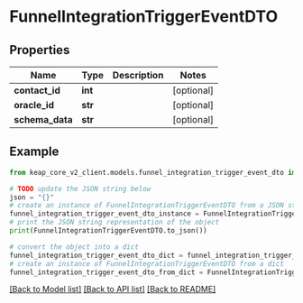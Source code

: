 # FunnelIntegrationTriggerEventDTO


## Properties

Name | Type | Description | Notes
------------ | ------------- | ------------- | -------------
**contact_id** | **int** |  | [optional] 
**oracle_id** | **str** |  | [optional] 
**schema_data** | **str** |  | [optional] 

## Example

```python
from keap_core_v2_client.models.funnel_integration_trigger_event_dto import FunnelIntegrationTriggerEventDTO

# TODO update the JSON string below
json = "{}"
# create an instance of FunnelIntegrationTriggerEventDTO from a JSON string
funnel_integration_trigger_event_dto_instance = FunnelIntegrationTriggerEventDTO.from_json(json)
# print the JSON string representation of the object
print(FunnelIntegrationTriggerEventDTO.to_json())

# convert the object into a dict
funnel_integration_trigger_event_dto_dict = funnel_integration_trigger_event_dto_instance.to_dict()
# create an instance of FunnelIntegrationTriggerEventDTO from a dict
funnel_integration_trigger_event_dto_from_dict = FunnelIntegrationTriggerEventDTO.from_dict(funnel_integration_trigger_event_dto_dict)
```
[[Back to Model list]](../README.md#documentation-for-models) [[Back to API list]](../README.md#documentation-for-api-endpoints) [[Back to README]](../README.md)


